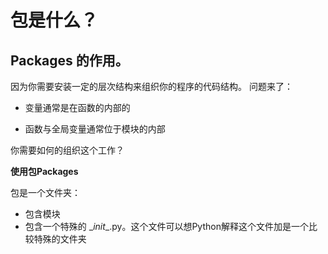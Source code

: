 # 包是什么？

## Packages 的作用。

因为你需要安装一定的层次结构来组织你的程序的代码结构。
问题来了：

* 变量通常是在函数的内部的

* 函数与全局变量通常位于模块的内部

你需要如何的组织这个工作？

**使用包Packages**

包是一个文件夹：
* 包含模块
* 包含一个特殊的 \__init__.py。这个文件可以想Python解释这个文件加是一个比较特殊的文件夹





